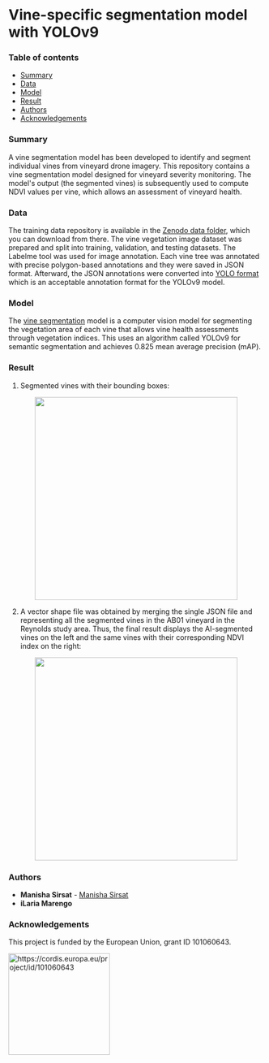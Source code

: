 # Vine-specific segmentation model with YOLOv9

### Table of contents

* [Summary](#summary)
* [Data](#data)
* [Model](#model)
* [Result](#result)
* [Authors](#authors)
* [Acknowledgements](#acknowledgements)

### Summary

A vine segmentation model has been developed to identify and segment individual vines from vineyard drone imagery. This repository contains a vine segmentation model designed for vineyard severity monitoring. The model's output (the segmented vines) is subsequently used to compute NDVI values per vine, which allows an assessment of vineyard health.


### Data
The training data repository is available in the [Zenodo data folder](https://zenodo.org/...), which you can download from there. The vine vegetation image dataset was prepared and split into training, validation, and testing datasets. The Labelme tool was used for image annotation. Each vine tree was annotated with precise polygon-based annotations and they were saved in JSON format. Afterward, the JSON annotations were converted into [YOLO format](https://github.com/ICAERUS-EU/AI4Leafhopper/blob/main/vine_segmentation/yolo_2_geojson.py) which is an acceptable annotation format for the YOLOv9 model.


### Model

The [vine segmentation](https://github.com/ICAERUS-EU/AI4Leafhopper/vine_segmentation/model/best.pt) model is a computer vision model for segmenting the vegetation area of each vine that allows vine health assessments through vegetation indices. This uses an algorithm called YOLOv9 for semantic segmentation and achieves 0.825 mean average precision (mAP).


### Result

1. Segmented vines with their bounding boxes:  

<p align="center">
  <img src="[https://github.com/ICAERUS-EU/AI4Leafhopper/vine_segmentation/images/crop_20240528_code_reyAB01_154.png](https://github.com/ICAERUS-EU/AI4Leafhopper/blob/main/vine_segmentation/images/crop_20240528_code_reyAB01_154.png)" width="400" height="400">
</p>

2. A vector shape file was obtained by merging the single JSON file and representing all the segmented vines in the AB01 vineyard in the Reynolds study area. Thus, the final result displays the AI-segmented vines on the left and the same vines with their corresponding NDVI index on the right:

<p align="center">
  <img src="[https://github.com/ICAERUS-EU/AI4Leafhopper/vine_segmentation/images/17_results_NDVI_segmentation.jpg](https://github.com/ICAERUS-EU/AI4Leafhopper/blob/main/vine_segmentation/images/17_results_NDVI_segmentation.jpg)" width="400" height="400">
</p>


### Authors
* **Manisha Sirsat** - [Manisha Sirsat](https://github.com/manishasirsat)
* **iLaria Marengo**


### Acknowledgements
This project is funded by the European Union, grant ID 101060643.


<img src="https://rea.ec.europa.eu/sites/default/files/styles/oe_theme_medium_no_crop/public/2021-04/EN-Funded%20by%20the%20EU-POS.jpg" alt="https://cordis.europa.eu/project/id/101060643" width="200"/>
